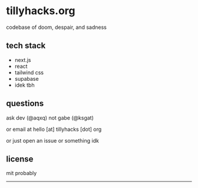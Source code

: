 # tillyhacks.org

codebase of doom, despair, and sadness

## tech stack

- next.js
- react
- tailwind css
- supabase
- idek tbh

## questions

ask dev (@aqxq) not gabe (@ksgat)

or email at hello [at] tillyhacks [dot] org

or just open an issue or something idk 

## license

mit probably

---